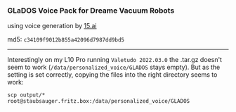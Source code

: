 ### GLaDOS Voice Pack for Dreame Vacuum Robots

using voice generation by [15.ai](https://15.ai/)

md5: `c34109f9012b855a42096d7987dd9bd5`


--------------

Interestingly on my L10 Pro running `Valetudo 2022.03.0` the .tar.gz doesn't seem to work (`/data/personalized_voice/GLADOS` stays empty). But as the setting is set correctly, copying the files into the right directory seems to work:

```
scp output/* root@staubsauger.fritz.box:/data/personalized_voice/GLADOS
```
